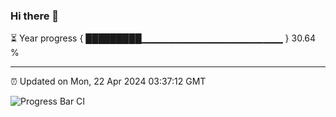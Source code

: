 ### Hi there 👋

⏳ Year progress { █████████▁▁▁▁▁▁▁▁▁▁▁▁▁▁▁▁▁▁▁▁▁ } 30.64 %

---

⏰ Updated on Mon, 22 Apr 2024 03:37:12 GMT

![Progress Bar CI](https://github.com/IshwaranRudhara/GIT-ACTION/workflows/Progress%20Bar%20CI/badge.svg)
